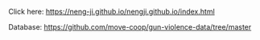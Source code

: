 Click here: https://neng-ji.github.io/nengji.github.io/index.html

Database: https://github.com/move-coop/gun-violence-data/tree/master
